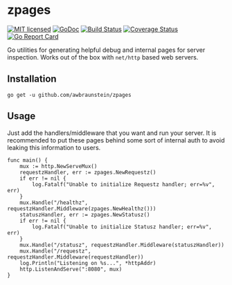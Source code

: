 # zpages
[![MIT licensed](https://img.shields.io/github/license/awbraunstein/zpages.svg)](LICENSE)
[![GoDoc](https://godoc.org/github.com/awbraunstein/zpages?status.svg)](https://godoc.org/github.com/awbraunstein/zpages)
[![Build Status](https://travis-ci.org/awbraunstein/zpages.svg?branch=master)](https://travis-ci.org/awbraunstein/zpages)
[![Coverage Status](https://img.shields.io/codecov/c/github/awbraunstein/zpages.svg)](https://codecov.io/gh/awbraunstein/zpages)
[![Go Report Card](https://goreportcard.com/badge/github.com/awbraunstein/zpages)](https://goreportcard.com/report/github.com/awbraunstein/zpages)

Go utilities for generating helpful debug and internal pages for server inspection. Works out of the box with `net/http` based web servers.

## Installation

`go get -u github.com/awbraunstein/zpages`

## Usage

Just add the handlers/middleware that you want and run your server. It is recommended to put these pages behind some sort of internal auth to avoid leaking this information to users.
```golang
func main() {
	mux := http.NewServeMux()
	requestzHandler, err := zpages.NewRequestz()
	if err != nil {
		log.Fatalf("Unable to initialize Requestz handler; err=%v", err)
	}
	mux.Handle("/healthz", requestzHandler.Middleware(zpages.NewHealthz()))
	statuszHandler, err := zpages.NewStatusz()
	if err != nil {
		log.Fatalf("Unable to initialize Statusz handler; err=%v", err)
	}
	mux.Handle("/statusz", requestzHandler.Middleware(statuszHandler))
	mux.Handle("/requestz", requestzHandler.Middleware(requestzHandler))
	log.Println("Listening on %s...", *httpAddr)
	http.ListenAndServe(":8080", mux)
}
```
